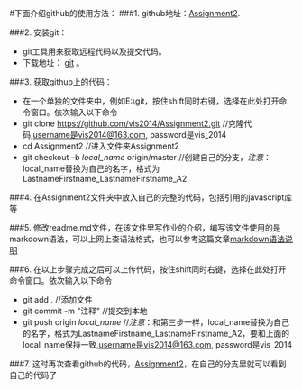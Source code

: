 #下面介绍github的使用方法：
###1. github地址：[Assignment2](https://github.com/vis2014/Assignment2).

###2. 安装git：
+ git工具用来获取远程代码以及提交代码。
+ 下载地址： [git](http://git-scm.com/downloads) 。

###3. 获取github上的代码：
+ 在一个单独的文件夹中，例如E:\git，按住shift同时右键，选择在此处打开命令窗口。依次输入以下命令
+ git clone https://github.com/vis2014/Assignment2.git		//克隆代码,username是vis2014@163.com, password是vis_2014
+ cd Assignment2		//进入文件夹Assignment2
+ git checkout –b *local_name* origin/master	//创建自己的分支，*注意*：local_name替换为自己的名字，格式为LastnameFirstname_LastnameFirstname_A2 

###4. 在Assignment2文件夹中放入自己的完整的代码，包括引用的javascript库等

###5. 修改readme.md文件，在该文件里写作业的介绍，编写该文件使用的是markdown语法，可以上网上查语法格式，也可以参考这篇文章[markdown语法说明](http://wowubuntu.com/markdown/basic.html)

###6. 在以上步骤完成之后可以上传代码，按住shift同时右键，选择在此处打开命令窗口。依次输入以下命令
+ git add . 	//添加文件
+ git commit -m "注释" //提交到本地
+ git push origin *local_name*	//*注意*：和第三步一样，local_name替换为自己的名字，格式为LastnameFirstname_LastnameFirstname_A2，要和上面的local_name保持一致,username是vis2014@163.com, password是vis_2014

###7. 这时再次查看github的代码，[Assignment2](https://github.com/vis2014/Assignment2)，在自己的分支里就可以看到自己的代码了